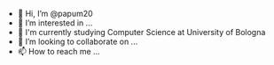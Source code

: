 - 👋 Hi, I’m @papum20
- 👀 I’m interested in ...
- 🌱 I'm currently studying Computer Science at University of Bologna
- 💞️ I’m looking to collaborate on ...
- 📫 How to reach me ...

